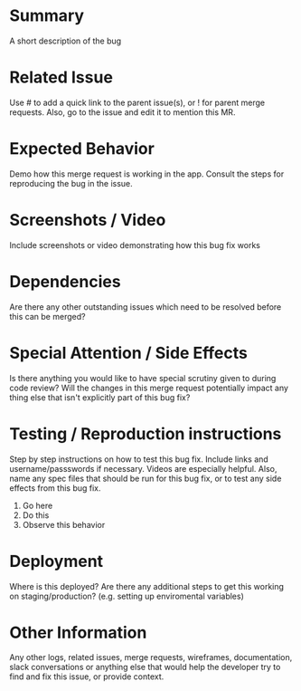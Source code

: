 # Summary
A short description of the bug

# Related Issue
Use # to add a quick link to the parent issue(s), or ! for parent merge requests. Also, go to the issue and edit it to mention this MR.

# Expected Behavior

Demo how this merge request is working in the app. Consult the steps for reproducing the bug in the issue.

# Screenshots / Video
Include screenshots or video demonstrating how this bug fix works

# Dependencies

Are there any other outstanding issues which need to be resolved before this can be merged?

# Special Attention / Side Effects

Is there anything you would like to have special scrutiny given to during code review? Will the changes in this merge request potentially impact any thing else that isn't explicitly part of this bug fix?

# Testing / Reproduction instructions

Step by step instructions on how to test this bug fix. Include links and username/passswords if necessary. Videos are especially helpful. Also, name any spec files that should be run for this bug fix, or to test any side effects from this bug fix.

1. Go here
2. Do this
3. Observe this behavior

# Deployment

Where is this deployed? Are there any additional steps to get this working on staging/production? (e.g. setting up enviromental variables)

# Other Information

Any other logs, related issues, merge requests, wireframes, documentation, slack conversations or anything else that would help the developer try to find and fix this issue, or provide context.